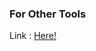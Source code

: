 ### For Other Tools

Link : <a href = "https://1drv.ms/u/s!AnxXrMntEh4Ohr4rHboc7SAzrEcfHA?e=hAVbVv">Here!<a>
